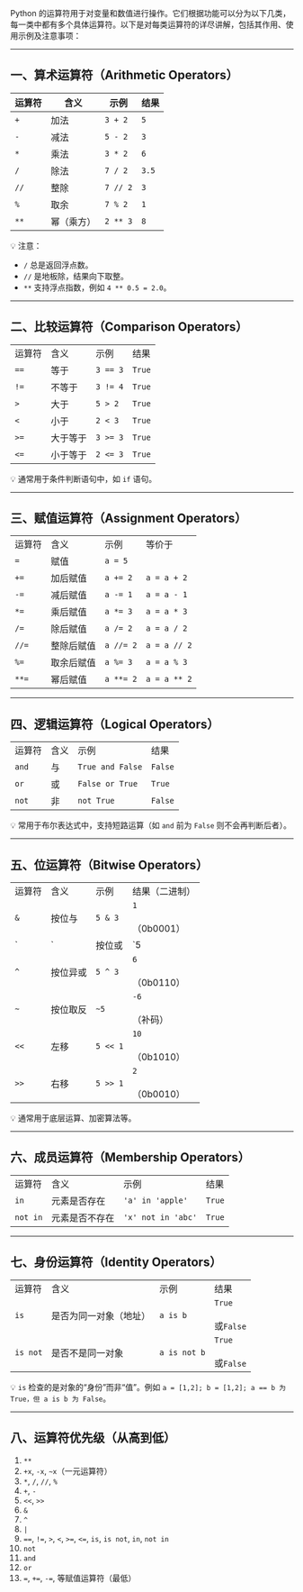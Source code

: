 Python 的运算符用于对变量和数值进行操作。它们根据功能可以分为以下几类，每一类中都有多个具体运算符。以下是对每类运算符的详尽讲解，包括其作用、使用示例及注意事项：

---

## 一、算术运算符（Arithmetic Operators）


| 运算符  | 含义    | 示例       | 结果    |
| ---- | ----- | -------- | ----- |
| `+`  | 加法    | `3 + 2`  | `5`   |
| `-`  | 减法    | `5 - 2`  | `3`   |
| `*`  | 乘法    | `3 * 2`  | `6`   |
| `/`  | 除法    | `7 / 2`  | `3.5` |
| `//` | 整除    | `7 // 2` | `3`   |
| `%`  | 取余    | `7 % 2`  | `1`   |
| `**` | 幂（乘方） | `2 ** 3` | `8`   |

💡 注意：

- `/` 总是返回浮点数。
- `//` 是地板除，结果向下取整。
- `**` 支持浮点指数，例如 `4 ** 0.5 = 2.0`。

---

## 二、比较运算符（Comparison Operators）

|   |   |   |   |
|---|---|---|---|
|运算符|含义|示例|结果|
|`==`|等于|`3 == 3`|`True`|
|`!=`|不等于|`3 != 4`|`True`|
|`>`|大于|`5 > 2`|`True`|
|`<`|小于|`2 < 3`|`True`|
|`>=`|大于等于|`3 >= 3`|`True`|
|`<=`|小于等于|`2 <= 3`|`True`|

💡 通常用于条件判断语句中，如 `if` 语句。

---

## 三、赋值运算符（Assignment Operators）

|   |   |   |   |
|---|---|---|---|
|运算符|含义|示例|等价于|
|`=`|赋值|`a = 5`||
|`+=`|加后赋值|`a += 2`|`a = a + 2`|
|`-=`|减后赋值|`a -= 1`|`a = a - 1`|
|`*=`|乘后赋值|`a *= 3`|`a = a * 3`|
|`/=`|除后赋值|`a /= 2`|`a = a / 2`|
|`//=`|整除后赋值|`a //= 2`|`a = a // 2`|
|`%=`|取余后赋值|`a %= 3`|`a = a % 3`|
|`**=`|幂后赋值|`a **= 2`|`a = a ** 2`|

---

## 四、逻辑运算符（Logical Operators）

|   |   |   |   |
|---|---|---|---|
|运算符|含义|示例|结果|
|`and`|与|`True and False`|`False`|
|`or`|或|`False or True`|`True`|
|`not`|非|`not True`|`False`|

💡 常用于布尔表达式中，支持短路运算（如 `and` 前为 `False` 则不会再判断后者）。

---

## 五、位运算符（Bitwise Operators）

|   |   |   |   |
|---|---|---|---|
|运算符|含义|示例|结果（二进制）|
|`&`|按位与|`5 & 3`|`1`<br><br>（0b0001）|
|`|`|按位或|`5|
|`^`|按位异或|`5 ^ 3`|`6`<br><br>（0b0110）|
|`~`|按位取反|`~5`|`-6`<br><br>（补码）|
|`<<`|左移|`5 << 1`|`10`<br><br>（0b1010）|
|`>>`|右移|`5 >> 1`|`2`<br><br>（0b0010）|

💡 通常用于底层运算、加密算法等。

---

## 六、成员运算符（Membership Operators）

|   |   |   |   |
|---|---|---|---|
|运算符|含义|示例|结果|
|`in`|元素是否存在|`'a' in 'apple'`|`True`|
|`not in`|元素是否不存在|`'x' not in 'abc'`|`True`|

---

## 七、身份运算符（Identity Operators）

|   |   |   |   |
|---|---|---|---|
|运算符|含义|示例|结果|
|`is`|是否为同一对象（地址）|`a is b`|`True`<br><br>或`False`|
|`is not`|是否不是同一对象|`a is not b`|`True`<br><br>或`False`|

💡 `is` 检查的是对象的“身份”而非“值”。例如 `a = [1,2]; b = [1,2]; a == b 为 True，但 a is b 为 False`。

---

## 八、运算符优先级（从高到低）

1. `**`
2. `+x`, `-x`, `~x`（一元运算符）
3. `*`, `/`, `//`, `%`
4. `+`, `-`
5. `<<`, `>>`
6. `&`
7. `^`
8. `|`
9. `==`, `!=`, `>`, `<`, `>=`, `<=`, `is`, `is not`, `in`, `not in`
10. `not`
11. `and`
12. `or`
13. `=`, `+=`, `-=`, 等赋值运算符（最低）